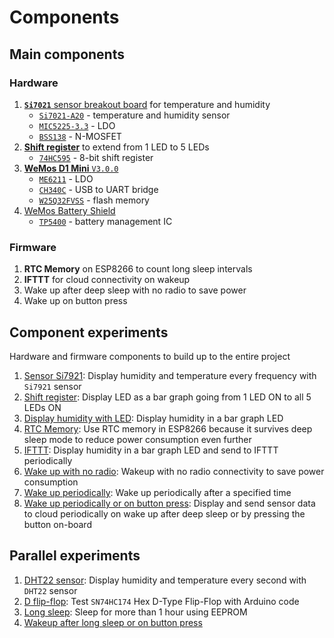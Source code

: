 # Components

## Main components

### Hardware

1. [**`Si7021`** sensor breakout board](https://cdn-learn.adafruit.com/assets/assets/000/035/932/original/temperature_schem.png?1474574583) for temperature and humidity
    - [`Si7021-A20`](https://www.silabs.com/documents/public/data-sheets/Si7021-A20.pdf) - temperature and humidity sensor
    - [`MIC5225-3.3`](https://www.microchip.com/wwwproducts/en/MIC5225) - LDO
    - [`BSS138`](https://www.onsemi.com/pub/Collateral/BSS138-D.PDF) - N-MOSFET
1. [**Shift register**](https://docs-apac.rs-online.com/webdocs/12cd/0900766b812cd41f.pdf) to extend from 1 LED to 5 LEDs
    - [`74HC595`](https://docs-apac.rs-online.com/webdocs/12cd/0900766b812cd41f.pdf) - 8-bit shift register
1. [**WeMos D1 Mini** `V3.0.0`](https://wiki.wemos.cc/_media/products:d1:sch_d1_mini_v3.0.0.pdf)
    - [`ME6211`](https://datasheet.lcsc.com/szlcsc/Nanjing-Micro-One-Elec-ME6211C33M5G-N_C82942.pdf) - LDO
    - [`CH340C`](https://www.mpja.com/download/35227cpdata.pdf) - USB to UART bridge
    - [`W25Q32FVSS`](https://www.winbond.com/resource-files/w25q32fv%20revi%2010202015.pdf) - flash memory
1. [WeMos Battery Shield](https://wiki.wemos.cc/_media/products:d1_mini_shields:sch_battery_v1.3.0.pdf)
    - [`TP5400`](https://datasheet.lcsc.com/szlcsc/Nanjing-Extension-Microelectronics-TP5400_C24154.pdf) - battery management IC

### Firmware

1. **RTC Memory** on ESP8266 to count long sleep intervals
1. **IFTTT** for cloud connectivity on wakeup
1. Wake up after deep sleep with no radio to save power
1. Wake up on button press

## Component experiments

Hardware and firmware components to build up to the entire project

1. [Sensor Si7921](sensor-si7021): Display humidity and temperature every frequency with `Si7921` sensor
1. [Shift register](shift-register): Display LED as a bar graph going from 1 LED ON to all 5 LEDs ON
1. [Display humidity with LED](display-humidity-with-led): Display humidity in a bar graph LED
1. [RTC Memory](rtc-memory): Use RTC memory in ESP8266 because it survives deep sleep mode to reduce power consumption even further
1. [IFTTT](ifttt): Display humidity in a bar graph LED and send to IFTTT periodically
1. [Wake up with no radio](wakeup-with-no-radio): Wakeup with no radio connectivity to save power consumption
1. [Wake up periodically](wakeup-periodically): Wake up periodically after a specified time
1. [Wake up periodically or on button press](wakeup-periodically-or-button-press): Display and send sensor data to cloud periodically on wake up after deep sleep or by pressing the button on-board

## Parallel experiments

1. [DHT22 sensor](DHT22-sensor): Display humidity and temperature every second with `DHT22` sensor
1. [D flip-flop](d-flip-flop): Test `SN74HC174` Hex D-Type Flip-Flop with Arduino code
1. [Long sleep](long-sleep): Sleep for more than 1 hour using EEPROM
1. [Wakeup after long sleep or on button press](long-sleep-or-button-press)
